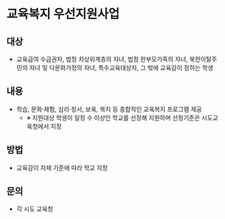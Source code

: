 # 교육복지 우선지원사업

## 대상
- 교육급여 수급권자, 법정 차상위계층의 자녀, 법정 한부모가족의 자녀, 북한이탈주민의 자녀 및 다문화가정의 자녀, 특수교육대상자, 그 밖에 교육감이 정하는 학생

## 내용
- 학습, 문화·체험, 심리·정서, 보육, 복지 등 종합적인 교육복지 프로그램 제공
  - ※ 지원대상 학생이 일정 수 이상인 학교를 선정해 지원하며 선정기준은 시도교육청에서 지정

## 방법
- 교육감이 자체 기준에 따라 학교 지정

## 문의
- 각 시도 교육청
